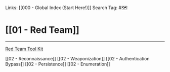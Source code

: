 Links: [[000 - Global Index (Start Here!)]]
Search Tag: #🗺 

# [[01 - Red Team]]
***
[Red Team Tool Kit](https://github.com/infosecn1nja/Red-Teaming-Toolkit#Payload%20Development)

[[02 - Reconnaissance]]
[[02 - Weaponization]]
[[02 - Authentication Bypass]]
[[02 - Persistence]]
[[02 - Enumeration]]